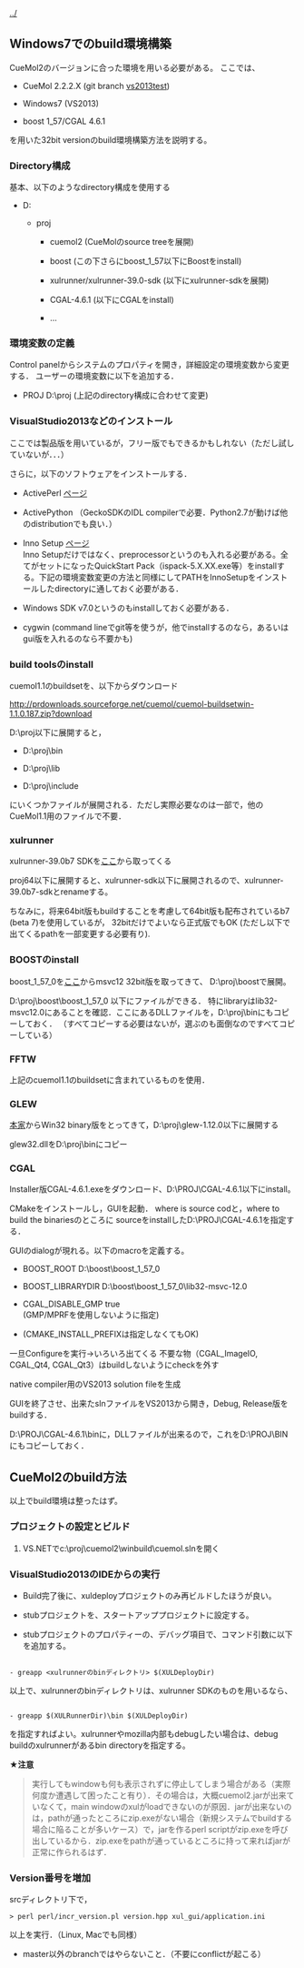 [../](../cuemol2/)

## Windows7でのbuild環境構築

CueMol2のバージョンに合った環境を用いる必要がある。
ここでは、

-  CueMol 2.2.2.X (git branch [vs2013test](../https://github.com/CueMol/cuemol2/tree/vs2013test))

-  Windows7 (VS2013)

-  boost 1_57/CGAL 4.6.1

を用いた32bit versionのbuild環境構築方法を説明する。

### Directory構成
基本、以下のようなdirectory構成を使用する

-  D:

    -  proj

        - cuemol2 (CueMolのsource treeを展開)

        - boost (この下さらにboost_1_57以下にBoostをinstall)

        - xulrunner/xulrunner-39.0-sdk (以下にxulrunner-sdkを展開)

        - CGAL-4.6.1 (以下にCGALをinstall)

        -  ...

### 環境変数の定義
Control panelからシステムのプロパティを開き，詳細設定の環境変数から変更する．
ユーザーの環境変数に以下を追加する．

-  PROJ D:\proj (上記のdirectory構成に合わせて変更)

### VisualStudio2013などのインストール
ここでは製品版を用いているが，フリー版でもできるかもしれない（ただし試していないが．．．）

さらに，以下のソフトウェアをインストールする．

-  ActivePerl [ページ](http://www.activestate.com/Products/ActivePerl/)

-  ActivePython （GeckoSDKのIDL compilerで必要．Python2.7が動けば他のdistributionでも良い．）

-  Inno Setup [ページ](http://www.jrsoftware.org/isdl.php)<br />
Inno Setupだけではなく、preprocessorというのも入れる必要がある。全てがセットになったQuickStart Pack（ispack-5.X.XX.exe等）をinstallする。下記の環境変数変更の方法と同様にしてPATHをInnoSetupをインストールしたdirectoryに通しておく必要がある．

-  Windows SDK v7.0というのもinstallしておく必要がある．

-  cygwin (command lineでgit等を使うが，他でinstallするのなら，あるいはgui版を入れるのなら不要かも)

### build toolsのinstall

cuemol1.1のbuildsetを、以下からダウンロード

http://prdownloads.sourceforge.net/cuemol/cuemol-buildsetwin-1.1.0.187.zip?download

D:\proj以下に展開すると，

-  D:\proj\bin

-  D:\proj\lib

-  D:\proj\include

にいくつかファイルが展開される．ただし実際必要なのは一部で，他のCueMol1.1用のファイルで不要．

### xulrunner
xulrunner-39.0b7 SDKを[ここ](http://ftp.mozilla.org/pub/mozilla.org/xulrunner/releases/39.0b7/sdk/)から取ってくる

proj64以下に展開すると、xulrunner-sdk以下に展開されるので、xulrunner-39.0b7-sdkとrenameする。

ちなみに，将来64bit版もbuildすることを考慮して64bit版も配布されているb7 (beta 7)を使用しているが，
32bitだけでよいなら正式版でもOK (ただし以下で出てくるpathを一部変更する必要有り).


### BOOSTのinstall
boost_1_57_0を[ここ](http://sourceforge.net/projects/boost/files/boost-binaries/1.57.0/)からmsvc12 32bit版を取ってきて、
D:\proj\boostで展開。

D:\proj\boost\boost_1_57_0 以下にファイルができる．
特にlibraryはlib32-msvc12.0にあることを確認．ここにあるDLLファイルを，D:\proj\binにもコピーしておく．
（すべてコピーする必要はないが，選ぶのも面倒なのですべてコピーしている）

### FFTW
上記のcuemol1.1のbuildsetに含まれているものを使用．

### GLEW
[本家](http://glew.sourceforge.net/)からWin32 binary版をとってきて，D:\proj\glew-1.12.0以下に展開する

glew32.dllをD:\proj\binにコピー



### CGAL
Installer版CGAL-4.6.1.exeをダウンロード、D:\PROJ\CGAL-4.6.1以下にinstall。

CMakeをインストールし，GUIを起動．
where is source codと，where to build the binariesのところに
sourceをinstallしたD:\PROJ\CGAL-4.6.1を指定する．

GUIのdialogが現れる。以下のmacroを定義する。

-  BOOST_ROOT D:\boost\boost_1_57_0

-  BOOST_LIBRARYDIR D:\boost\boost_1_57_0\lib32-msvc-12.0

-  CGAL_DISABLE_GMP true<br />
(GMP/MPRFを使用しないように指定)

-  (CMAKE_INSTALL_PREFIXは指定しなくてもOK)

一旦Configureを実行→いろいろ出てくる
不要な物（CGAL_ImageIO, CGAL_Qt4, CGAL_Qt3）はbuildしないようにcheckを外す

native compiler用のVS2013 solution fileを生成

GUIを終了させ、出来たslnファイルをVS2013から開き，Debug, Release版をbuildする．

D:\PROJ\CGAL-4.6.1\binに，DLLファイルが出来るので，これをD:\PROJ\BINにもコピーしておく．

## CueMol2のbuild方法
以上でbuild環境は整ったはず。

### プロジェクトの設定とビルド
1. VS.NETでc:\proj\cuemol2\winbuild\cuemol.slnを開く

### VisualStudio2013のIDEからの実行

-  Build完了後に、xuldeployプロジェクトのみ再ビルドしたほうが良い。

-  stubプロジェクトを、スタートアッププロジェクトに設定する。

-  stubプロジェクトのプロパティーの、デバッグ項目で、コマンド引数に以下を追加する。
```

- greapp <xulrunnerのbinディレクトリ> $(XULDeployDir)
```

以上で、xulrunnerのbinディレクトリは、xulrunner SDKのものを用いるなら、
```

- greapp $(XULRunnerDir)\bin $(XULDeployDir)
```

を指定すればよい。xulrunnerやmozilla内部もdebugしたい場合は、debug buildのxulrunnerがあるbin directoryを指定する。

**★注意**

> 実行してもwindowも何も表示されずに停止してしまう場合がある（実際何度か遭遇して困ったこと有り）．その場合は，大概cuemol2.jarが出来ていなくて，main windowのxulがloadできないのが原因．jarが出来ないのは，pathが通ったところにzip.exeがない場合（新規システムでbuildする場合に陥ることが多いケース）で，jarを作るperl scriptがzip.exeを呼び出しているから．zip.exeをpathが通っているところに持って来ればjarが正常に作られるはず．


### Version番号を増加
srcディレクトリ下で，
```
> perl perl/incr_version.pl version.hpp xul_gui/application.ini
```

以上を実行．（Linux, Macでも同様）


-  master以外のbranchではやらないこと．（不要にconflictが起こる）
